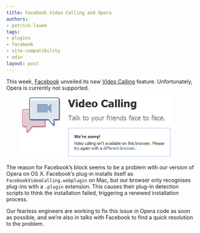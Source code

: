 ```yaml
---
title: Facebook Video Calling and Opera
authors:
- patrick-lauke
tags:
- plugins
- facebook
- site-compatibility
- odin
layout: post
---
```


This week, [Facebook][1] unveiled its new [Video Calling][2] feature. Unfortunately, Opera is currently not supported.

[1]: http://www.facebook.com
[2]: http://www.facebook.com/videocalling

<figure>
	<img src="/blog/facebook-video-calling/fb-video.png">
</figure>

The reason for Facebook’s block seems to be a problem with our version of Opera on OS X. Facebook’s plug-in installs itself as `FacebookVideoCalling.webplugin` on Mac, but our browser only recognises plug-ins with a `.plugin` extension. This causes their plug-in detection scripts to think the installation failed, triggering a renewed installation process.

Our fearless engineers are working to fix this issue in Opera code as soon as possible, and we’re also in talks with Facebook to find a quick resolution to the problem.
